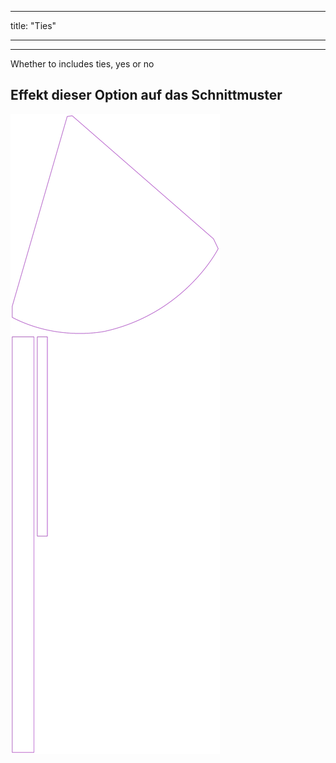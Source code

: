 - - -
title: "Ties"
- - -

---

Whether to includes ties, yes or no

## Effekt dieser Option auf das Schnittmuster

![Dieses Bild zeigt den Effekt dieser Option, indem es mehrere Varianten überlagert, die einen anderen Wert für diese Option haben](bee_ties_sample.svg "Effekt dieser Option auf das Schnittmuster")
